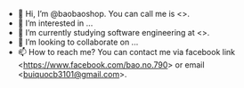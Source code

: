 - 👋 Hi, I’m @baobaoshop. You can call me is <<BaoBaoShop>>.
- 👀 I’m interested in ...
- 🌱 I’m currently studying software engineering at <<Ho Chi Minh City University of Food Industry>>.
- 💞️ I’m looking to collaborate on ...
- 📫 How to reach me? You can contact me via facebook link <<https://www.facebook.com/bao.no.790>> or email <<buiquocb3101@gmail.com>>.
